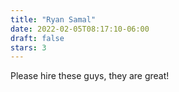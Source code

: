 ```yaml
---
title: "Ryan Samal"
date: 2022-02-05T08:17:10-06:00
draft: false
stars: 3
---
```

Please hire these guys, they are great!
